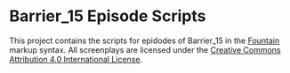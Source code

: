 # Barrier_15 Episode Scripts
This project contains the scripts for epidodes of Barrier_15 in the [Fountain](https://fountain.io) markup syntax. All screenplays are licensed under the [Creative Commons Attribution 4.0 International License](https://creativecommons.org/licenses/by/4.0/).
